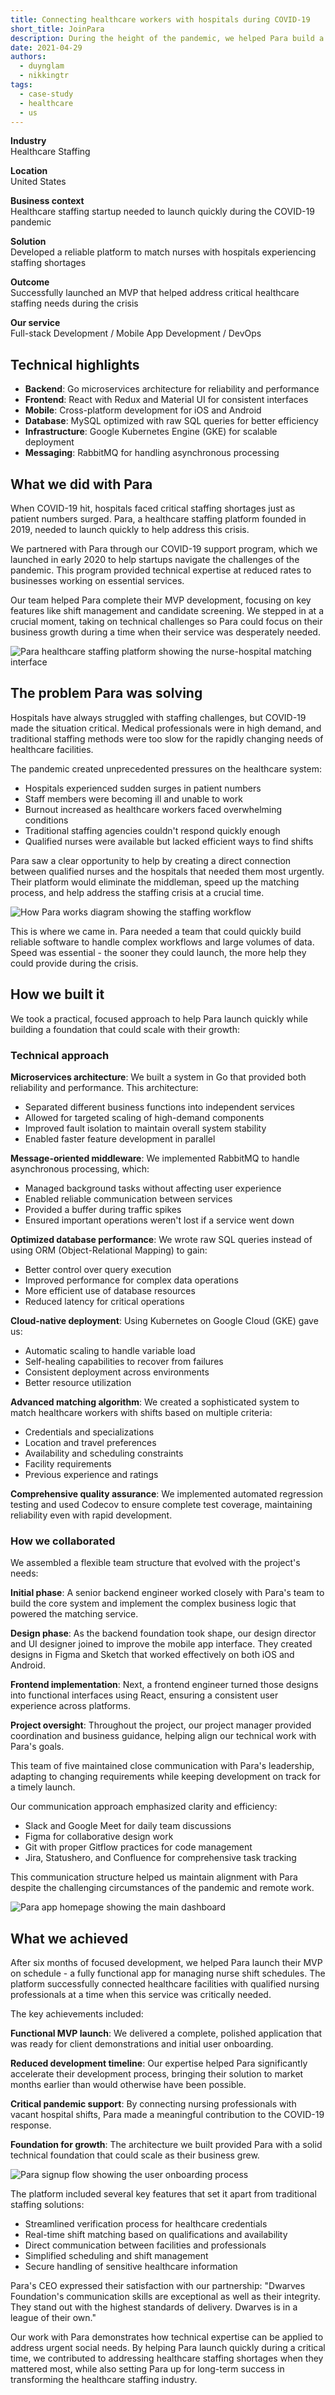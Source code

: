 ```yaml
---
title: Connecting healthcare workers with hospitals during COVID-19
short_title: JoinPara
description: During the height of the pandemic, we helped Para build a platform that quickly connects nurses with hospitals facing staffing shortages. Our COVID-19 support program allowed them to accelerate development when they needed it most.
date: 2021-04-29
authors:
  - duynglam
  - nikkingtr
tags:
  - case-study
  - healthcare
  - us
---
```


**Industry**\
Healthcare Staffing

**Location**\
United States

**Business context**\
Healthcare staffing startup needed to launch quickly during the COVID-19 pandemic

**Solution**\
Developed a reliable platform to match nurses with hospitals experiencing staffing shortages

**Outcome**\
Successfully launched an MVP that helped address critical healthcare staffing needs during the crisis

**Our service**\
Full-stack Development / Mobile App Development / DevOps

## Technical highlights

- **Backend**: Go microservices architecture for reliability and performance
- **Frontend**: React with Redux and Material UI for consistent interfaces
- **Mobile**: Cross-platform development for iOS and Android
- **Database**: MySQL optimized with raw SQL queries for better efficiency
- **Infrastructure**: Google Kubernetes Engine (GKE) for scalable deployment
- **Messaging**: RabbitMQ for handling asynchronous processing

## What we did with Para

When COVID-19 hit, hospitals faced critical staffing shortages just as patient numbers surged. Para, a healthcare staffing platform founded in 2019, needed to launch quickly to help address this crisis.

We partnered with Para through our COVID-19 support program, which we launched in early 2020 to help startups navigate the challenges of the pandemic. This program provided technical expertise at reduced rates to businesses working on essential services.

Our team helped Para complete their MVP development, focusing on key features like shift management and candidate screening. We stepped in at a crucial moment, taking on technical challenges so Para could focus on their business growth during a time when their service was desperately needed.

![Para healthcare staffing platform showing the nurse-hospital matching interface](assets/para-platform.webp)

## The problem Para was solving

Hospitals have always struggled with staffing challenges, but COVID-19 made the situation critical. Medical professionals were in high demand, and traditional staffing methods were too slow for the rapidly changing needs of healthcare facilities.

The pandemic created unprecedented pressures on the healthcare system:

- Hospitals experienced sudden surges in patient numbers
- Staff members were becoming ill and unable to work
- Burnout increased as healthcare workers faced overwhelming conditions
- Traditional staffing agencies couldn't respond quickly enough
- Qualified nurses were available but lacked efficient ways to find shifts

Para saw a clear opportunity to help by creating a direct connection between qualified nurses and the hospitals that needed them most urgently. Their platform would eliminate the middleman, speed up the matching process, and help address the staffing crisis at a crucial time.

![How Para works diagram showing the staffing workflow](assets/para-workflow.webp)

This is where we came in. Para needed a team that could quickly build reliable software to handle complex workflows and large volumes of data. Speed was essential - the sooner they could launch, the more help they could provide during the crisis.

## How we built it

We took a practical, focused approach to help Para launch quickly while building a foundation that could scale with their growth:

### Technical approach

**Microservices architecture**: We built a system in Go that provided both reliability and performance. This architecture:

- Separated different business functions into independent services
- Allowed for targeted scaling of high-demand components
- Improved fault isolation to maintain overall system stability
- Enabled faster feature development in parallel

**Message-oriented middleware**: We implemented RabbitMQ to handle asynchronous processing, which:

- Managed background tasks without affecting user experience
- Enabled reliable communication between services
- Provided a buffer during traffic spikes
- Ensured important operations weren't lost if a service went down

**Optimized database performance**: We wrote raw SQL queries instead of using ORM (Object-Relational Mapping) to gain:

- Better control over query execution
- Improved performance for complex data operations
- More efficient use of database resources
- Reduced latency for critical operations

**Cloud-native deployment**: Using Kubernetes on Google Cloud (GKE) gave us:

- Automatic scaling to handle variable load
- Self-healing capabilities to recover from failures
- Consistent deployment across environments
- Better resource utilization

**Advanced matching algorithm**: We created a sophisticated system to match healthcare workers with shifts based on multiple criteria:

- Credentials and specializations
- Location and travel preferences
- Availability and scheduling constraints
- Facility requirements
- Previous experience and ratings

**Comprehensive quality assurance**: We implemented automated regression testing and used Codecov to ensure complete test coverage, maintaining reliability even with rapid development.

### How we collaborated

We assembled a flexible team structure that evolved with the project's needs:

**Initial phase**: A senior backend engineer worked closely with Para's team to build the core system and implement the complex business logic that powered the matching service.

**Design phase**: As the backend foundation took shape, our design director and UI designer joined to improve the mobile app interface. They created designs in Figma and Sketch that worked effectively on both iOS and Android.

**Frontend implementation**: Next, a frontend engineer turned those designs into functional interfaces using React, ensuring a consistent user experience across platforms.

**Project oversight**: Throughout the project, our project manager provided coordination and business guidance, helping align our technical work with Para's goals.

This team of five maintained close communication with Para's leadership, adapting to changing requirements while keeping development on track for a timely launch.

Our communication approach emphasized clarity and efficiency:

- Slack and Google Meet for daily team discussions
- Figma for collaborative design work
- Git with proper Gitflow practices for code management
- Jira, Statushero, and Confluence for comprehensive task tracking

This communication structure helped us maintain alignment with Para despite the challenging circumstances of the pandemic and remote work.

![Para app homepage showing the main dashboard](assets/para-homepage.webp)

## What we achieved

After six months of focused development, we helped Para launch their MVP on schedule - a fully functional app for managing nurse shift schedules. The platform successfully connected healthcare facilities with qualified nursing professionals at a time when this service was critically needed.

The key achievements included:

**Functional MVP launch**: We delivered a complete, polished application that was ready for client demonstrations and initial user onboarding.

**Reduced development timeline**: Our expertise helped Para significantly accelerate their development process, bringing their solution to market months earlier than would otherwise have been possible.

**Critical pandemic support**: By connecting nursing professionals with vacant hospital shifts, Para made a meaningful contribution to the COVID-19 response.

**Foundation for growth**: The architecture we built provided Para with a solid technical foundation that could scale as their business grew.

![Para signup flow showing the user onboarding process](assets/para-signup.webp)

The platform included several key features that set it apart from traditional staffing solutions:

- Streamlined verification process for healthcare credentials
- Real-time shift matching based on qualifications and availability
- Direct communication between facilities and professionals
- Simplified scheduling and shift management
- Secure handling of sensitive healthcare information

Para's CEO expressed their satisfaction with our partnership: "Dwarves Foundation's communication skills are exceptional as well as their integrity. They stand out with the highest standards of delivery. Dwarves is in a league of their own."

Our work with Para demonstrates how technical expertise can be applied to address urgent social needs. By helping Para launch quickly during a critical time, we contributed to addressing healthcare staffing shortages when they mattered most, while also setting Para up for long-term success in transforming the healthcare staffing industry.
